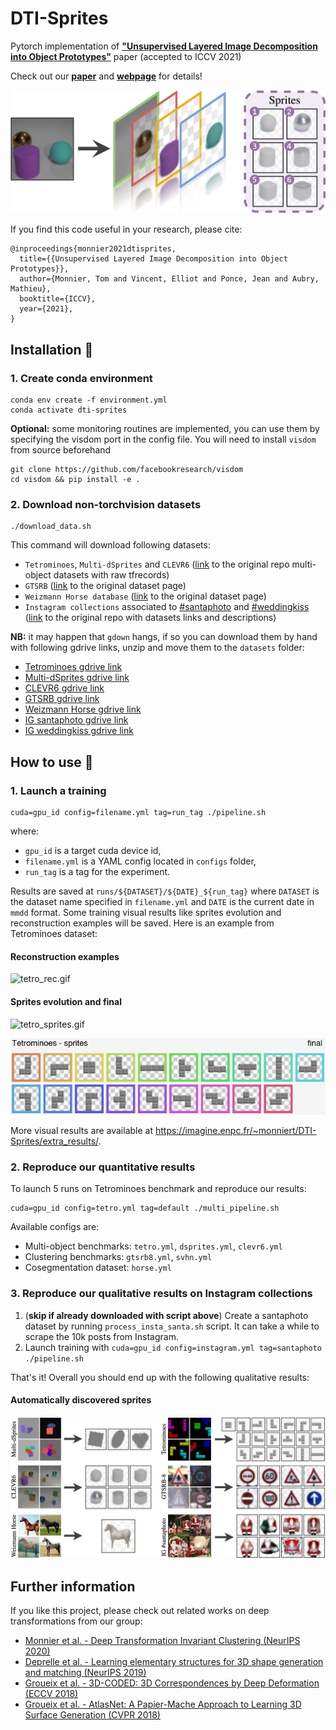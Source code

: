 # DTI-Sprites

Pytorch implementation of [**"Unsupervised Layered Image Decomposition into Object 
Prototypes"**](https://arxiv.org/abs/2104.14575) paper (accepted to ICCV 2021)

Check out our [**paper**](https://openaccess.thecvf.com/content/ICCV2021/papers/Monnier_Unsupervised_Layered_Image_Decomposition_Into_Object_Prototypes_ICCV_2021_paper.pdf) and 
[**webpage**](http://imagine.enpc.fr/~monniert/DTI-Sprites) for details!

![teaser.jpg](./media/teaser.jpg)

If you find this code useful in your research, please cite:

```
@inproceedings{monnier2021dtisprites,
  title={{Unsupervised Layered Image Decomposition into Object Prototypes}},
  author={Monnier, Tom and Vincent, Elliot and Ponce, Jean and Aubry, Mathieu},
  booktitle={ICCV},
  year={2021},
}
```

## Installation :construction_worker:

### 1. Create conda environment

```
conda env create -f environment.yml
conda activate dti-sprites
```

**Optional:** some monitoring routines are implemented, you can use them by specifying the 
visdom port in the config file. You will need to install `visdom` from source beforehand

```
git clone https://github.com/facebookresearch/visdom
cd visdom && pip install -e .
```

### 2. Download non-torchvision datasets

```
./download_data.sh
```

This command will download following datasets:

- `Tetrominoes`, `Multi-dSprites` and `CLEVR6` 
  ([link](https://github.com/deepmind/multi_object_datasets/) to the original repo 
  multi-object datasets with raw tfrecords)
- `GTSRB` ([link](https://benchmark.ini.rub.de/gtsrb_dataset.html) to the original dataset 
  page)
- `Weizmann Horse database`
  ([link](https://avaminzhang.wordpress.com/2012/12/07/%E3%80%90dataset%E3%80%91weizmann-horses/) 
  to the original dataset page)
- `Instagram collections` associated to 
  [#santaphoto](https://www.instagram.com/explore/tags/santaphoto/) and 
  [#weddingkiss](https://www.instagram.com/explore/tags/weddingkiss/) 
  ([link](https://github.com/monniert/dti-clustering) to the original repo with
  datasets links and descriptions)

**NB:** it may happen that `gdown` hangs, if so you can download them by hand with following 
gdrive links, unzip and move them to the `datasets` folder:

- [Tetrominoes gdrive 
  link](https://drive.google.com/file/d/1unCVwJbytG1wHZCQfk41otdtmR8yU1AH/view?usp=sharing)
- [Multi-dSprites gdrive 
  link](https://drive.google.com/file/d/110RrDlhx_fjXymzmTx1nkC3ZMPmMXjsv/view?usp=sharing)
- [CLEVR6 gdrive 
  link](https://drive.google.com/file/d/12c7ZRNWKzqosz5aUOfL0XBmLHrcN240r/view?usp=sharing)
- [GTSRB gdrive 
  link](https://drive.google.com/file/d/1d5rlgYeH087oT6AnTNAHtwrnRXv3WeRR/view?usp=sharing)
- [Weizmann Horse gdrive 
  link](https://drive.google.com/file/d/1fQSWQUCwIB6zkA65D4wlbaGmIg8iO6Ja/view?usp=sharing)
- [IG santaphoto gdrive 
  link](https://drive.google.com/file/d/1tv5-\_Iz-LD6-FqFxF67py9ot97BOZbUc/view?usp=sharing)
- [IG weddingkiss gdrive 
  link](https://drive.google.com/file/d/1OCLvojYDomLnI6zP6QghgIkZ8PWwmqCD/view?usp=sharing)

## How to use :rocket:

### 1. Launch a training

```
cuda=gpu_id config=filename.yml tag=run_tag ./pipeline.sh
```

where:
- `gpu_id` is a target cuda device id,
- `filename.yml` is a YAML config located in `configs` folder,
- `run_tag` is a tag for the experiment.

Results are saved at `runs/${DATASET}/${DATE}_${run_tag}` where `DATASET` is the dataset name 
specified in `filename.yml` and `DATE` is the current date in `mmdd` format. Some training 
visual results like sprites evolution and reconstruction examples
will be saved. Here is an example from Tetrominoes dataset:

#### Reconstruction examples

![tetro_rec.gif](./media/tetro_rec.gif)

#### Sprites evolution and final

![tetro_sprites.gif](./media/tetro_sprites.gif)

![tetro_sprites_final.png](./media/tetro_sprites_final.png)

More visual results are available at 
https://imagine.enpc.fr/~monniert/DTI-Sprites/extra_results/.

### 2. Reproduce our quantitative results 

To launch 5 runs on Tetrominoes benchmark and reproduce our results:
```
cuda=gpu_id config=tetro.yml tag=default ./multi_pipeline.sh
```

Available configs are:

- Multi-object benchmarks: `tetro.yml`, `dsprites.yml`, `clevr6.yml`
- Clustering benchmarks: `gtsrb8.yml`, `svhn.yml`
- Cosegmentation dataset: `horse.yml`

### 3. Reproduce our qualitative results on Instagram collections

1. (**skip if already downloaded with script above**) Create a santaphoto dataset by running 
   `process_insta_santa.sh` script. It can take a while to scrape the 10k posts from 
   Instagram.
2. Launch training with `cuda=gpu_id config=instagram.yml tag=santaphoto ./pipeline.sh`

That's it! Overall you should end up with the following qualitative results:

#### Automatically discovered sprites 

![sprites.jpg](./media/sprites.jpg)

## Further information

If you like this project, please check out related works on deep transformations from our 
group:

- [Monnier et al. - Deep Transformation Invariant Clustering (NeurIPS 
  2020)](https://arxiv.org/abs/2006.11132)
- [Deprelle et al. - Learning elementary structures for 3D shape generation and matching 
  (NeurIPS 2019)](https://arxiv.org/abs/1908.04725)
- [Groueix et al. - 3D-CODED: 3D Correspondences by Deep Deformation (ECCV
  2018)](https://arxiv.org/abs/1806.05228)
- [Groueix et al. - AtlasNet: A Papier-Mache Approach to Learning 3D Surface Generation (CVPR 
  2018)](https://arxiv.org/abs/1802.05384)

